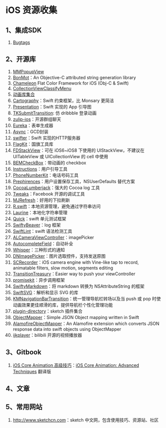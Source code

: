 # iOS 资源收集
## 1、集成SDK
1. [Bugtags](https://bugtags.com)

## 2、开源库
1. [MMPopupView](https://github.com/adad184/MMPopupView)
2. [BonMot](https://github.com/Raizlabs/BonMot)：An Objective-C attributed string generation library
3. [Chameleon](https://github.com/ViccAlexander/Chameleon) Flat Color Framework for iOS (Obj-C & Swift)
4. [CollectionViewClassifyMenu](https://github.com/ChenYilong/CollectionViewClassifyMenu)
5. [动画库集合](https://github.com/sxyx2008/awesome-ios-animation)
6. [Cartography](https://github.com/robb/Cartography)：Swift 约束框架，比 Monsary 更简洁
7. [Presentation](https://github.com/hyperoslo/Presentation)：Swift 实现的 App 引导图
8. [TKSubmitTransition](https://github.com/entotsu/TKSubmitTransition): 仿 dribbble 登录动画
9. [zulip-ios](https://github.com/zulip/zulip-ios)：开源群组聊天
10. [Eureka](https://github.com/xmartlabs/Eureka)：表单生成器
11. [Async](https://github.com/duemunk/Async)：GCD封装
12. [swifter](https://github.com/glock45/swifter)：Swift 实现的HTTP服务器
13. [FlagKit](https://github.com/madebybowtie/FlagKit)：国旗工具库
14. [FDStackView](https://github.com/forkingdog/FDStackView)：可在 iOS6~iOS8 下使用的 UIStackView，不建议在 UITableView 或 UICollectionView 的 cell 中使用
15. [BEMCheckBox](https://github.com/Boris-Em/BEMCheckBox)：带动画的 checkbox
16. [Instructions](https://github.com/ephread/Instructions)：用户引导工具
17. [PhoneNumberKit](https://github.com/marmelroy/PhoneNumberKit)：电话号码工具
18. [Prephirences](https://github.com/phimage/Prephirences)：用户设置保存工具，NSUserDefaults 替代方案
19. [CocoaLumberjack](https://github.com/CocoaLumberjack/CocoaLumberjack)：强大的 Cocoa log 工具
20. [Tweaks](https://github.com/facebook/Tweaks)：Facebook 开源的调试工具
21. [MJRefresh](https://github.com/CoderMJLee/MJRefresh)：好用的下拉刷新
22. [R.swift](https://github.com/mac-cain13/R.swift)：本地资源管理，避免通过字符串访问
23. [Laurine](https://github.com/JiriTrecak/Laurine)：本地化字符串管理
24. [Quick](https://github.com/Quick/Quick)：swift 单元测试框架
25. [SwiftyBeaver](https://github.com/SwiftyBeaver/SwiftyBeaver)：log 框架
26. [SwiftLint](https://github.com/realm/SwiftLint)：swift 语法检测工具
27. [ALCameraViewController](https://github.com/AlexLittlejohn/ALCameraViewController)：imagePicker
28. [AutocompleteField](https://github.com/filipstefansson/AutocompleteField)：自动补全
29. [Whisper](https://github.com/hyperoslo/Whisper)：三种形式的通知
30. [DNImagePicker](https://github.com/AwesomeDennis/DNImagePicker)：图片选取控件，支持发送原图
31. [SCRecorder](https://github.com/rFlex/SCRecorder)：iOS camera engine with Vine-like tap to record, animatable filters, slow motion, segments editing
32. [TransitionTreasury](https://github.com/DianQK/TransitionTreasury)：Easier way to push your viewController
33. [promisekit](https://github.com/mxcl/promisekit)：异步调用框架
34. [SwiftyMarkdown](https://github.com/SimonFairbairn/SwiftyMarkdown)：将 markdown 转换为 NSAttributeString 的框架
35. [SwiftSVG](https://github.com/mchoe/SwiftSVG)：解析和显示 SVG 的库
36. [KMNavigationBarTransition](https://github.com/MoZhouqi/KMNavigationBarTransition)：统一管理导航栏转场以及当 push 或 pop 时使动画效果更佳顺滑的库，提供导航栏个性化管理功能
37. [plugin-directory](https://github.com/sketchplugins/plugin-directory)：sketch 插件集合
38. [ObjectMapper](https://github.com/Hearst-DD/ObjectMapper)：Simple JSON Object mapping written in Swift
39. [AlamofireObjectMapper](https://github.com/tristanhimmelman/AlamofireObjectMapper)：An Alamofire extension which converts JSON response data into swift objects using ObjectMapper
40. [ijkplayer](https://github.com/Bilibili/ijkplayer)：bilibili 开源的视频播放器

## 3、Gitbook

1. [iOS Core Animation 高级技巧](https://www.gitbook.com/book/zsisme/ios-/details)：[iOS Core Animation: Advanced Techniques](http://www.amazon.com/iOS-Core-Animation-Advanced-Techniques-ebook/dp/B00EHJCORC/ref=sr_1_1?ie=UTF8&qid=1423192842&sr=8-1&keywords=Core+Animation+Advanced+Techniques) 翻译版

## 4、文章

## 5、常用网站

1. <http://www.sketchcn.com>：sketch 中文网，包含使用技巧、资源站、社区